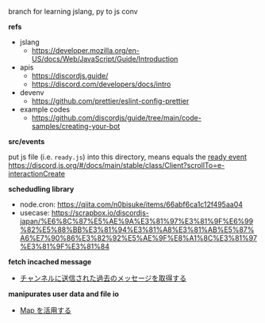 branch for learning jslang, py to js conv

**refs**

- jslang
  - https://developer.mozilla.org/en-US/docs/Web/JavaScript/Guide/Introduction
- apis
  - https://discordjs.guide/
  - https://discord.com/developers/docs/intro
- devenv
  - https://github.com/prettier/eslint-config-prettier
- example codes
  - https://github.com/discordjs/guide/tree/main/code-samples/creating-your-bot

**src/events**

put js file (i.e. `ready.js`) into this directory, means equals the [ready event](https://discord.js.org/#/docs/main/stable/class/Client?scrollTo=e-ready)
https://discord.js.org/#/docs/main/stable/class/Client?scrollTo=e-interactionCreate

**schedudling library**

- node.cron: https://qiita.com/n0bisuke/items/66abf6ca1c12f495aa04
- usecase: https://scrapbox.io/discordjs-japan/%E6%8C%87%E5%AE%9A%E3%81%97%E3%81%9F%E6%99%82%E5%88%BB%E3%81%94%E3%81%A8%E3%81%AB%E5%87%A6%E7%90%86%E3%82%92%E5%AE%9F%E8%A1%8C%E3%81%97%E3%81%9F%E3%81%84

**fetch incached message**

- [チャンネルに送信された過去のメッセージを取得する](https://scrapbox.io/discordjs-japan/%E3%83%81%E3%83%A3%E3%83%B3%E3%83%8D%E3%83%AB%E3%81%AB%E9%80%81%E4%BF%A1%E3%81%95%E3%82%8C%E3%81%9F%E9%81%8E%E5%8E%BB%E3%81%AE%E3%83%A1%E3%83%83%E3%82%BB%E3%83%BC%E3%82%B8%E3%82%92%E5%8F%96%E5%BE%97%E3%81%99%E3%82%8B)

**manipurates user data and file io**

- [Map を活用する](https://scrapbox.io/discordjs-japan/Map%E3%82%92%E6%B4%BB%E7%94%A8%E3%81%99%E3%82%8B)
